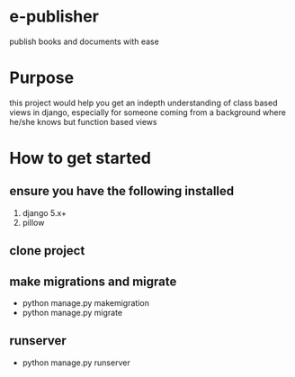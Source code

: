 # e-publisher
publish books and documents with ease

# Purpose 
this project would help you get an indepth understanding of class based views in django, especially for someone coming from a background where he/she knows but function based views

# How to get started 

## ensure you have the following installed 
1. django 5.x+
2. pillow

## clone project 

## make migrations and migrate
  - python manage.py makemigration
  - python manage.py migrate

## runserver
  - python manage.py runserver 
